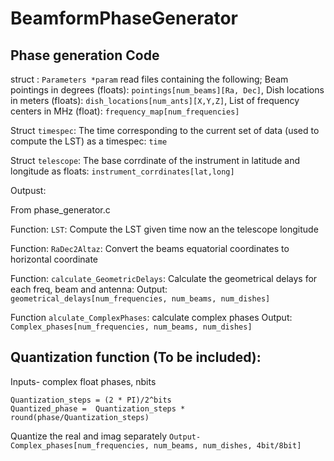 # BeamformPhaseGenerator


## Phase generation Code


struct  : `Parameters *param` read files containing the following;
Beam pointings in degrees (floats): `pointings[num_beams][Ra, Dec]`,
Dish locations in meters (floats): `dish_locations[num_ants][X,Y,Z]`,
List of frequency centers in MHz (float): `frequency_map[num_frequencies]`

Struct `timespec`:
The time corresponding to the current set of data (used to compute the LST) as a timespec: `time`

Struct `telescope`:
The base corrdinate of the instrument in latitude and longitude as floats: `instrument_corrdinates[lat,long]`  


Outpust:
  
  
From phase_generator.c

Function: `LST`: Compute the LST given time now an the telescope longitude


Function: `RaDec2Altaz`: Convert the beams equatorial coordinates to horizontal coordinate

Function: `calculate_GeometricDelays`: Calculate the geometrical delays for each freq, beam and antenna:
Output: `geometrical_delays[num_frequencies, num_beams, num_dishes]`

Function `alculate_ComplexPhases`: calculate complex phases 
Output: `Complex_phases[num_frequencies, num_beams, num_dishes]`



## Quantization function (To be included):

Inputs- complex float phases, nbits
```
Quantization_steps = (2 * PI)/2^bits
Quantized_phase =  Quantization_steps * round(phase/Quantization_steps)
```
Quantize the real and imag separately
`Output-Complex_phases[num_frequencies, num_beams, num_dishes, 4bit/8bit]`

